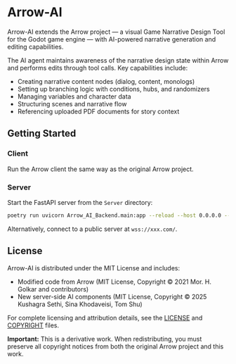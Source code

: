 # Arrow-AI

Arrow-AI extends the Arrow project — a visual Game Narrative Design Tool for the Godot game engine — with AI-powered narrative generation and editing capabilities.

The AI agent maintains awareness of the narrative design state within Arrow and performs edits through tool calls. Key capabilities include:

- Creating narrative content nodes (dialog, content, monologs)
- Setting up branching logic with conditions, hubs, and randomizers
- Managing variables and character data
- Structuring scenes and narrative flow
- Referencing uploaded PDF documents for story context

## Getting Started

### Client

Run the Arrow client the same way as the original Arrow project.

### Server

Start the FastAPI server from the `Server` directory:

```bash
poetry run uvicorn Arrow_AI_Backend.main:app --reload --host 0.0.0.0 --port 8000
```

Alternatively, connect to a public server at `wss://xxx.com/`.

## License

Arrow-AI is distributed under the MIT License and includes:
- Modified code from Arrow (MIT License, Copyright © 2021 Mor. H. Golkar and contributors)
- New server-side AI components (MIT License, Copyright © 2025 Kushagra Sethi, Sina Khodaveisi, Tom Shu)

For complete licensing and attribution details, see the [LICENSE](LICENSE) and [COPYRIGHT](COPYRIGHT) files.

**Important:** This is a derivative work. When redistributing, you must preserve all copyright notices from both the original Arrow project and this work.